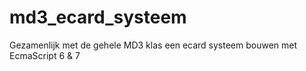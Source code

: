 # md3_ecard_systeem
Gezamenlijk met de gehele MD3 klas een ecard systeem bouwen met EcmaScript 6 &amp; 7

